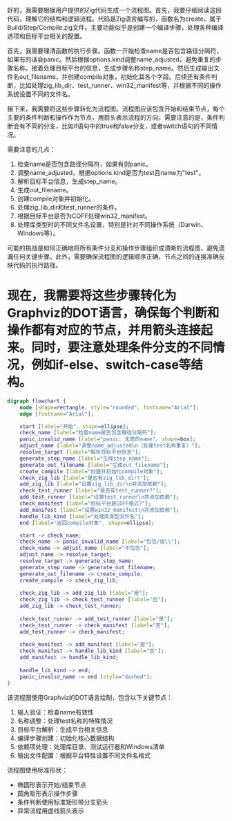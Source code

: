 好的，我需要根据用户提供的Zig代码生成一个流程图。首先，我要仔细阅读这段代码，理解它的结构和逻辑流程。代码是Zig语言编写的，函数名为create，属于Build/Step/Compile.zig文件。主要功能似乎是创建一个编译步骤，处理各种编译选项和目标平台相关的配置。

首先，我需要理清函数的执行步骤。函数一开始检查name是否包含路径分隔符，如果有的话会panic。然后根据options.kind调整name_adjusted，避免重复的步骤名称。接着处理目标平台的信息，生成步骤名称step_name。然后生成输出文件名out_filename，并创建compile对象，初始化其各个字段。后续还有条件判断，比如处理zig_lib_dir、test_runner、win32_manifest等，并根据不同的操作系统设置不同的文件名。

接下来，我需要将这些步骤转化为流程图。流程图应该包含开始和结束节点，每个主要的条件判断和操作作为节点，用箭头表示流程的方向。需要注意的是，条件判断会有不同的分支，比如if语句中的true和false分支，或者switch语句的不同情况。

需要注意的几点：
1. 检查name是否包含路径分隔符，如果有则panic。
2. 调整name_adjusted，根据options.kind是否为test且name为"test"。
3. 解析目标平台信息，生成step_name。
4. 生成out_filename。
5. 创建compile对象并初始化。
6. 处理zig_lib_dir和test_runner的条件。
7. 根据目标平台是否为COFF处理win32_manifest。
8. 处理库类型时的不同文件名设置，特别是针对不同操作系统（Darwin、Windows等）。

可能的挑战是如何正确地将所有条件分支和操作步骤组织成清晰的流程图，避免遗漏任何关键步骤。此外，需要确保流程图的逻辑顺序正确，节点之间的连接准确反映代码的执行路径。

现在，我需要将这些步骤转化为Graphviz的DOT语言，确保每个判断和操作都有对应的节点，并用箭头连接起来。同时，要注意处理条件分支的不同情况，例如if-else、switch-case等结构。
================================================
```dot
digraph flowchart {
    node [shape=rectangle, style="rounded", fontname="Arial"];
    edge [fontname="Arial"];

    start [label="开始", shape=ellipse];
    check_name [label="检查name是否包含路径分隔符"];
    panic_invalid_name [label="panic: 无效的name", shape=box];
    adjust_name [label="调整name_adjusted\n（处理test名称重复）"];
    resolve_target [label="解析目标平台信息"];
    generate_step_name [label="生成step_name"];
    generate_out_filename [label="生成out_filename"];
    create_compile [label="创建并初始化compile对象"];
    check_zig_lib [label="是否有zig_lib_dir?"];
    add_zig_lib [label="设置zig_lib_dir\n并添加依赖"];
    check_test_runner [label="是否有test_runner?"];
    add_test_runner [label="设置test_runner\n并添加依赖"];
    check_manifest [label="目标平台是COFF格式?"];
    add_manifest [label="设置win32_manifest\n并添加依赖"];
    handle_lib_kind [label="处理库类型文件名"];
    end [label="返回compile对象", shape=ellipse];

    start -> check_name;
    check_name -> panic_invalid_name [label="包含/或\\"];
    check_name -> adjust_name [label="不包含"];
    adjust_name -> resolve_target;
    resolve_target -> generate_step_name;
    generate_step_name -> generate_out_filename;
    generate_out_filename -> create_compile;
    create_compile -> check_zig_lib;
    
    check_zig_lib -> add_zig_lib [label="是"];
    check_zig_lib -> check_test_runner [label="否"];
    add_zig_lib -> check_test_runner;
    
    check_test_runner -> add_test_runner [label="是"];
    check_test_runner -> check_manifest [label="否"];
    add_test_runner -> check_manifest;
    
    check_manifest -> add_manifest [label="是"];
    check_manifest -> handle_lib_kind [label="否"];
    add_manifest -> handle_lib_kind;
    
    handle_lib_kind -> end;
    panic_invalid_name -> end [style="dashed"];
}
```

该流程图使用Graphviz的DOT语言绘制，包含以下关键节点：
1. 输入验证：检查name有效性
2. 名称调整：处理test名称的特殊情况
3. 目标平台解析：生成平台相关信息
4. 编译步骤创建：初始化核心数据结构
5. 依赖项处理：处理库目录、测试运行器和Windows清单
6. 输出文件配置：根据平台特性设置不同文件名格式

流程图使用标准形状：
- 椭圆形表示开始/结束节点
- 圆角矩形表示操作步骤
- 条件判断使用标准矩形带分支箭头
- 异常流程用虚线箭头表示